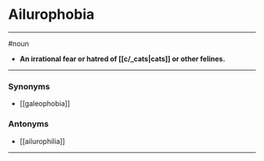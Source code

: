 # Ailurophobia
---
#noun
- **An irrational fear or hatred of [[c/_cats|cats]] or other felines.**
---
### Synonyms
- [[galeophobia]]
### Antonyms
- [[ailurophilia]]
---
